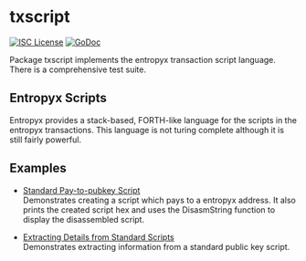 txscript
========

[![ISC License](http://img.shields.io/badge/license-ISC-blue.svg)](https://choosealicense.com/licenses/isc/)
[![GoDoc](https://godoc.org/github.com/k1pool/entropyxd/txscript?status.png)](http://godoc.org/github.com/k1pool/entropyxd/txscript)

Package txscript implements the entropyx transaction script language. There is
a comprehensive test suite.

## Entropyx Scripts

Entropyx provides a stack-based, FORTH-like language for the scripts in
the entropyx transactions. This language is not turing complete
although it is still fairly powerful. 

## Examples

* [Standard Pay-to-pubkey Script](http://godoc.org/github.com/k1pool/entropyxd/txscript#example-PayToAddrScript)  
  Demonstrates creating a script which pays to a entropyx address. It also
  prints the created script hex and uses the DisasmString function to display
  the disassembled script.

* [Extracting Details from Standard Scripts](http://godoc.org/github.com/k1pool/entropyxd/txscript#example-ExtractPkScriptAddrs)  
  Demonstrates extracting information from a standard public key script.
